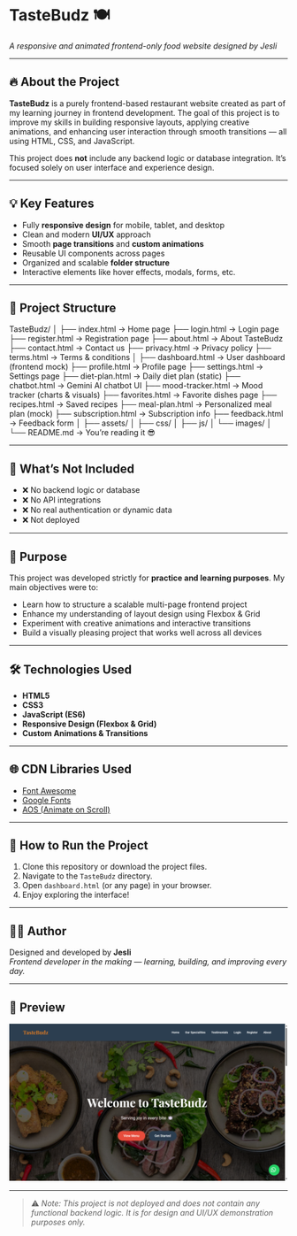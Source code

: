 # TasteBudz 🍽️  
*A responsive and animated frontend-only food website designed by Jesli*

---

## 🔥 About the Project

**TasteBudz** is a purely frontend-based restaurant website created as part of my learning journey in frontend development. The goal of this project is to improve my skills in building responsive layouts, applying creative animations, and enhancing user interaction through smooth transitions — all using HTML, CSS, and JavaScript.

This project does **not** include any backend logic or database integration. It’s focused solely on user interface and experience design.

---

## 💡 Key Features

- Fully **responsive design** for mobile, tablet, and desktop
- Clean and modern **UI/UX** approach
- Smooth **page transitions** and **custom animations**
- Reusable UI components across pages
- Organized and scalable **folder structure**
- Interactive elements like hover effects, modals, forms, etc.

---

## 📁 Project Structure

TasteBudz/ 
│ ├── index.html → Home page 
├── login.html → Login page 
├── register.html → Registration page 
├── about.html → About TasteBudz 
├── contact.html → Contact us 
├── privacy.html → Privacy policy 
├── terms.html → Terms & conditions 
│ ├── dashboard.html → User dashboard (frontend mock) 
├── profile.html → Profile page 
├── settings.html → Settings page 
├── diet-plan.html → Daily diet plan (static) 
├── chatbot.html → Gemini AI chatbot UI 
├── mood-tracker.html → Mood tracker (charts & visuals) 
├── favorites.html → Favorite dishes page 
├── recipes.html → Saved recipes 
├── meal-plan.html → Personalized meal plan (mock) 
├── subscription.html → Subscription info 
├── feedback.html → Feedback form │ 
├── assets/ 
│ ├── css/ 
│ ├── js/ 
│ └── images/ 
│ └── README.md → You’re reading it 😎


---

## 🚫 What’s Not Included

- ❌ No backend logic or database
- ❌ No API integrations
- ❌ No real authentication or dynamic data
- ❌ Not deployed

---

## 🎯 Purpose

This project was developed strictly for **practice and learning purposes**. My main objectives were to:

- Learn how to structure a scalable multi-page frontend project
- Enhance my understanding of layout design using Flexbox & Grid
- Experiment with creative animations and interactive transitions
- Build a visually pleasing project that works well across all devices

---

## 🛠️ Technologies Used

- **HTML5**
- **CSS3**
- **JavaScript (ES6)**
- **Responsive Design (Flexbox & Grid)**
- **Custom Animations & Transitions**

---

## 🌐 CDN Libraries Used

- [Font Awesome](https://cdnjs.com/libraries/font-awesome)
- [Google Fonts](https://fonts.google.com/)
- [AOS (Animate on Scroll)](https://michalsnik.github.io/aos/)

---

## 🚀 How to Run the Project

1. Clone this repository or download the project files.
2. Navigate to the `TasteBudz` directory.
3. Open `dashboard.html` (or any page) in your browser.
4. Enjoy exploring the interface!

---

## 🙋‍♀️ Author

Designed and developed by **Jesli**  
*Frontend developer in the making — learning, building, and improving every day.*

---

## 📸 Preview

![Dashboard Preview](image.png)

---

> ⚠️ *Note: This project is not deployed and does not contain any functional backend logic. It is for design and UI/UX demonstration purposes only.*
